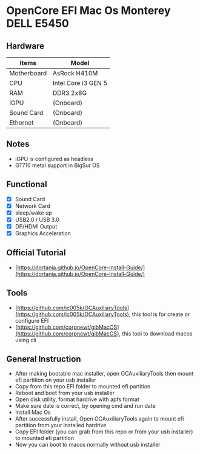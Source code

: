# OpenCore EFI Mac Os Monterey DELL E5450

##  Hardware

| Items       | Model               	|
| ----------- | ------------------- 	|
| Motherboard | AsRock H410M 			|
| CPU         | Intel Core i3 GEN 5 	|
| RAM         | DDR3 2x8G 			 	|
| iGPU 		  | (Onboard) 				|
| Sound Card  | (Onboard)		      	|
| Ethernet    | (Onboard)           	|

## Notes
- iGPU is configured as headless
- GT710 metal support in BigSur OS

##  Functional
- [x] Sound Card
- [x] Network Card
- [x] sleep/wake up
- [x] USB2.0 / USB 3.0
- [x] DP/HDMI Output
- [x] Graphics Acceleration

##  Official Tutorial
- [https://dortania.github.io/OpenCore-Install-Guide/](https://dortania.github.io/OpenCore-Install-Guide/)

## Tools
- [https://github.com/ic005k/OCAuxiliaryTools](https://github.com/ic005k/OCAuxiliaryTools), this tool is for create or configure EFI
- [https://github.com/corpnewt/gibMacOS](https://github.com/corpnewt/gibMacOS), this tool to download macos using cli

## General Instruction
- After making bootable mac installer, open OCAuxiliaryTools then mount efi partition on your usb installer
- Copy from this repo EFI folder to mounted efi partition
- Reboot and boot from your usb installer
- Open disk utility, format hardrive with apfs format
- Make sure date is correct, by opening cmd and run date
- Install Mac Os
- After successfully install, Open OCAuxiliaryTools again to mount efi partition from your installed hardrive
- Copy EFI folder (you can grab from this repo or from your usb installer) to mounted efi partition
- Now you can boot to macos normally without usb installer
